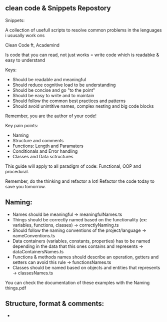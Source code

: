 ## clean code & Snippets Repostory

Snippets:

A collection of usefull scripts to resolve common problems in the lenguages i ususally work ons

Clean Code ft, Academind

Is code that you can read, not just works = write code which is readabke & easy to understand

Keys:

- Should be readable and meaningful
- Should reduce cognitive load to be understanding
- Should be concise and go "to the point"
- Should be easy to write and to maintain
- Should follow the common best practices and patterns
- Should avoid unintitive names, complex nesting and big code blocks

Remember, you are the author of your code!

Key pain points:

- Naming
- Structure and comments
- Functions: Length and Paramaters
- Conditionals and Error handling
- Classes and Data sctructures

This guide will apply to all paradigm of code: Functional, OOP and procedural.

Remember, do the thinking and refactor a lot! Refactor the code today to save you tomorrow.

## Naming:

- Names should be meaningful -> meaningfulNames.ts
- Things should be correctly named based on the functionality (ex: variables, functions, classes) -> correctlyNaming.ts
- Should follow the naming conventions of the project/language -> nameConventions.ts
- Data containers (variables, constants, properties) has to be named depending in the data that this ones contains and represents -> dataContainersNames.ts
- Functions & methods names should describe an operation, getters and setters can avoid this rule -> functionsNames.ts
- Classes should be named based on objects and entities that represents -> classesNames.ts

You can check the documentation of these examples with the Naming things.pdf

## Structure, format & comments:
- 